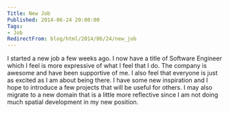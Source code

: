 ```yaml
---
Title: New Job
Published: 2014-06-24 20:00:00
Tags:
- Job
RedirectFrom: blog/html/2014/06/24/new_job
---
```


I started a new job a few weeks ago. I now have a title of Software Engineer which I feel is more expressive of what I feel that I do. The company is awesome and have been supportive of me. I also feel that everyone is just as excited as I am about being there. I have some new inspiration and I hope to introduce a few projects that will be useful for others. I may also migrate to a new domain that is a little more reflective since I am not doing much spatial development in my new position.
